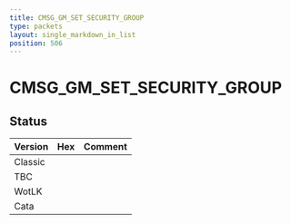 ```yaml
---
title: CMSG_GM_SET_SECURITY_GROUP
type: packets
layout: single_markdown_in_list
position: 506
---
```


# CMSG_GM_SET_SECURITY_GROUP

## Status

Version | Hex | Comment
---------- | ---------- | ---------- 
Classic |  |  
TBC |  |  
WotLK |  |  
Cata |  |  
